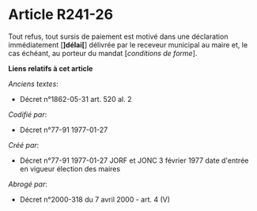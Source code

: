 # Article R241-26

Tout refus, tout sursis de paiement est motivé dans une déclaration immédiatement [**]délai[**] délivrée par le receveur
municipal au maire et, le cas échéant, au porteur du mandat [*conditions de forme*].

**Liens relatifs à cet article**

_Anciens textes_:

  - Décret n°1862-05-31 art. 520 al. 2

_Codifié par_:

  - Décret n°77-91 1977-01-27

_Créé par_:

  - Décret n°77-91 1977-01-27 JORF et JONC 3 février 1977 date d'entrée en vigueur élection des maires

_Abrogé par_:

  - Décret n°2000-318 du 7 avril 2000 - art. 4 (V)
